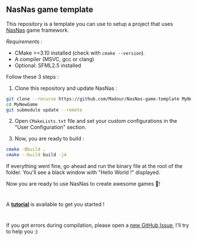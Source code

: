 ## NasNas game template

This repository is a template you can use to setup a project that uses [NasNas](https://github.com/Madour/NasNas) game framework.

*Requirements :*

- CMake >=3.10 installed (check with `cmake --version`).
- A compiler (MSVC, gcc or clang)
- Optional: SFML2.5 installed

Follow these 3 steps :

1. Clone this repository and update NasNas :
```bash
git clone --recurse https://github.com/Madour/NasNas-game-template MyNewGame
cd MyNewGame
git submodule update --remote
```
2. Open `CMakeLists.txt` file and set your custom configurations in the "User Configuration" section.

3. Now, you are ready to build :

```bash
cmake -Bbuild .
cmake --build build -j4
```

If everything went fine, go ahead and run the binary file at the root of the folder. You'll see a black window with "Hello World !" displayed.

Now you are ready to use NasNas to create awesome games :tada:!

# 

A **[tutorial](https://github.com/Madour/NasNas/wiki)** is available to get you started ! 

#

If you got errors during compilation, please open a [new GitHub Issue](https://github.com/Madour/NasNas/issues), I'll try to help you :)
